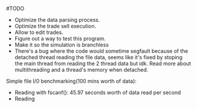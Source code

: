 #TODO

- Optimize the data parsing process.
- Optimize the trade sell execution.
- Allow to edit trades.
- Figure out a way to test this program.
- Make it so the simulation is branchless
- There's a bug where the code would sometime segfault because of the detached thread reading the file data, seems like it's fixed by stoping the main thread from reading the 2 thread data but idk. Read more about multithreading and a thread's memory when detached.

Simple file I/0 benchmarking(100 mins worth of data):

- Reading with fscanf(): 45.97 seconds worth of data read per second
- Reading
